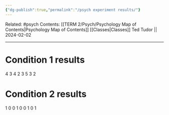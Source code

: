 ```yaml
---
{"dg-publish":true,"permalink":"/psych experiment results/"}
---
```


Related: #psych
Contents: [[TERM 2/Psych/Psychology Map of Contents\|Psychology Map of Contents]]
[[Classes\|Classes]]
Ted Tudor || 2024-02-02
***
# Condition 1 results
4
3
4
2
3
5
3
2
# Condition 2 results 
1
0
0
1
0
0
1
0
1
